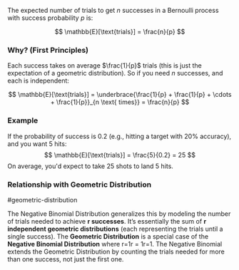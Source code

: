 The expected number of trials to get $n$ successes in a Bernoulli process with success probability $p$ is:

$$
\mathbb{E}[\text{trials}] = \frac{n}{p}
$$
### Why? (First Principles)

Each success takes on average $\frac{1}{p}$ trials (this is just the expectation of a geometric distribution). So if you need $n$ successes, and each is independent:

$$
\mathbb{E}[\text{trials}] = \underbrace{\frac{1}{p} + \frac{1}{p} + \cdots + \frac{1}{p}}_{n \text{ times}} = \frac{n}{p}
$$

### Example

If the probability of success is 0.2 (e.g., hitting a target with 20% accuracy), and you want 5 hits:
$$
\mathbb{E}[\text{trials}] = \frac{5}{0.2} = 25
$$
On average, you'd expect to take 25 shots to land 5 hits.

### Relationship with Geometric Distribution

#geometric-distribution

The Negative Binomial Distribution generalizes this by modeling the number of trials needed to achieve **r successes**. It’s essentially the sum of **r independent geometric distributions** (each representing the trials until a single success). The **Geometric Distribution** is a special case of the **Negative Binomial Distribution** where r=1r = 1r=1. The Negative Binomial extends the Geometric Distribution by counting the trials needed for more than one success, not just the first one.